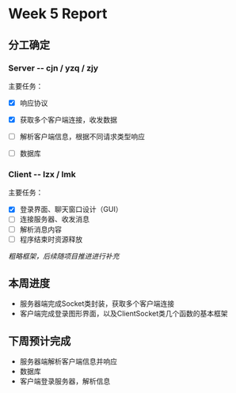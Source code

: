 # Week 5 Report

## 分工确定
### Server -- cjn / yzq / zjy

主要任务：
- [x] 响应协议
- [x] 获取多个客户端连接，收发数据
- [ ] 解析客户端信息，根据不同请求类型响应
- [ ] 数据库


### Client -- lzx / lmk

主要任务：
- [x] 登录界面、聊天窗口设计（GUI）
- [ ] 连接服务器、收发消息
- [ ] 解析消息内容
- [ ] 程序结束时资源释放

*粗略框架，后续随项目推进进行补充*

## 本周进度
- 服务器端完成Socket类封装，获取多个客户端连接
- 客户端完成登录图形界面，以及ClientSocket类几个函数的基本框架


## 下周预计完成
- 服务器端解析客户端信息并响应
- 数据库
- 客户端登录服务器，解析信息
